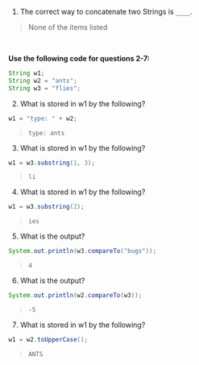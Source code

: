 1. The correct way to concatenate two Strings is `____`. 

>  None of the items listed

<br>

**Use the following code for questions 2-7:**

```java
String w1;
String w2 = "ants";
String w3 = "flies";
```

2. What is stored in w1 by the following?

```java
w1 = "type: " + w2;
```

> `type: ants`

3. What is stored in w1 by the following?

```java
w1 = w3.substring(1, 3);
```

> `li`

4. What is stored in w1 by the following?

```java
w1 = w3.substring(2);
```

> `ies`

5. What is the output?

```java
System.out.println(w3.compareTo("bugs"));
```

> `4`

6. What is the output?

```java
System.out.println(w2.compareTo(w3));
```

> `-5`

7. What is stored in w1 by the following?

```java
w1 = w2.toUpperCase();
```

> `ANTS`